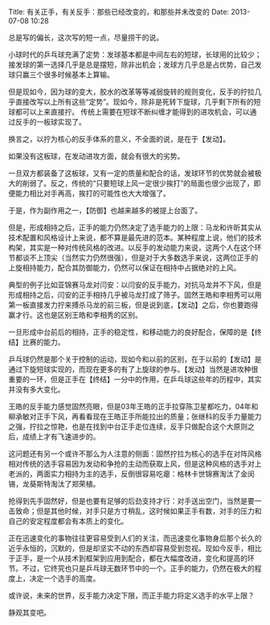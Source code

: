 Title: 有关正手，有关反手：那些已经改变的，和那些并未改变的 
Date: 2013-07-08 10:28 

总是写的偏长，这次写的短一点，尽量捞干的说。

小球时代的乒乓球充满了定势：发球基本都是中间左右的短球，长球用的比较少；接发球的第一选择几乎是总是摆短，除非出机会；发球方几乎总是占优势，自己发球只赢三个很多时候基本上算输。

但是现如今，因为球的变大，胶水的改革等等减弱旋转的规则变化，反手的拧拉几乎直接改写以上所有这些“定势”。现如今，除非是死转下旋球，几乎剩下所有的短球都可以上来直接拧。
传统上需要在短球不断纠缠才能得到的进攻机会，可以通过反手的一板球实现了。

换言之，以拧为核心的反手体系的意义，不全面的说，是在于【发动】。

如果没有这板球，在发动进攻方面，就会有很大的劣势。

一旦双方都装备了这板球，又有一定的质量和配合的话，发球环节的优势就会被极大的削弱了。反之，传统的“只要短球上风一定很少挨打”的局面也很少出现了，即便能力相比对手再高，挨打的可能性也大大增强了。

于是，作为副作用之一，【防御】也越来越多的被提上台面了。

但是，形成相持之后，正手的能力仍然决定了选手能力的上限：马龙和许昕其实从技术配置和风格设计上来说，都不算是最先进的范本。某种程度上说，他们的技术构架，其实是一种对传统风格的改进。以反手的发动能力来说，这两个人在这个环节都谈不上顶尖（当然实力仍然很强），但是对于大多数选手来说，这两位正手的上旋相持能力，配合其防御能力，仍然可以保证在相持中占据绝对的上风。

典型的例子比如亚锦赛马龙对闫安：以闫安的反手能力，对抗马龙并不下风，但是形成相持之后，闫安的正手相持几乎被马龙打成了筛子。固然王皓和李相秀可以用第一板直接发力拧来搏杀马龙的前三板，但是说到底，【发动】之后，你也要跑得赢才行。这也是区别王皓和李相秀的区别。

一旦形成中台前后的相持，正手的稳定性，和移动能力的良好配合，保障的是【终结】比赛的能力。

乒乓球仍然是那个关于控制的运动，现如今和以前的区别，在于以前的【发动】是通过下旋短球实现的，而现在更多的有了上旋球的参与。【发动】当然是进攻种很重要的一环，但是正手在【终结】一分中的作用，在乒乓球这些年的历程中，其实并没有多大变化。

王皓的反手能力感觉固然亮眼，但是03年王皓的正手拉穿陈卫星都吃力，04年和柳承敏对正手下风，再看看现在王皓正手所能拉出的质量；张继科的反手力量能力之强，拧拉之惊艳，也是在找到中台正手走位连续，反手只做配合这个大原则之后，成绩上才有飞速进步的。

这问题还有另一个或许不那么为人注意的侧面：固然拧拉为核心的选手在对阵风格相对传统的选手容易因为发动和争抢的主动而获取上风，但是这种风格的选手对上老派的，两面实力相持为主的选手，反倒很容易吃瘪：格林卡世锦赛淘汰了金闵锡，龙葵斯特淘汰了郑荣植。

抢得到先手固然好，但是也要有足够的后劲支持才行：对手送出空门，当然是要一击致命；但是其他时候，对手只是方寸稍乱，这时候如果正手有数，对手的压力和自己的安定程度都会有本质上的变化。

正在迅速变化的事物往往更容易受到人们的关注，而迅速变化事物身后那个长久的近乎永恒的，沉默的，但是却坚实不动的东西却容易受到忽视。现如今反手，相比于正手，是一个从技术到框架到应用到配合，都在大幅度改进，变化和提高的环节。不过，它终究也只是乒乓球无数环节中的一个。正手的能力，仍然在极大的程度上，决定一个选手的高度。

或许说，未来的世界，反手能力决定下限，而正手能力将定义选手的水平上限？

静观其变吧。